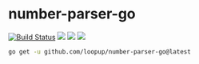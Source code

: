 # number-parser-go

[![Build Status](https://dev.azure.com/loopup/Cloud-Telephony/_apis/build/status%2Floopup.number-parser-go?branchName=main)](https://dev.azure.com/loopup/Cloud-Telephony/_build/latest?definitionId=300&branchName=main)
![](https://img.shields.io/github/v/tag/loopup/number-parser-go)
![](https://img.shields.io/azure-devops/coverage/loopup/number-parser-go/300)
![](https://img.shields.io/azure-devops/tests/loopup/number-parser-go/300)


```sh
go get -u github.com/loopup/number-parser-go@latest
```
